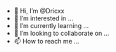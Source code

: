 - 👋 Hi, I’m @Dricxx
- 👀 I’m interested in ...
- 🌱 I’m currently learning ...
- 💞️ I’m looking to collaborate on ...
- 📫 How to reach me ...

<!---
Dricxx/Dricxx is a ✨ special ✨ repository because its `README.md` (this file) appears on your GitHub profile.
You can click the Preview link to take a look at your changes.
--->
